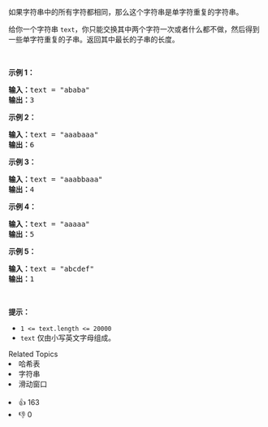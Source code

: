<p>如果字符串中的所有字符都相同，那么这个字符串是单字符重复的字符串。</p>

<p>给你一个字符串&nbsp;<code>text</code>，你只能交换其中两个字符一次或者什么都不做，然后得到一些单字符重复的子串。返回其中最长的子串的长度。</p>

<p>&nbsp;</p>

<p><strong>示例 1：</strong></p>

<pre><strong>输入：</strong>text = "ababa"
<strong>输出：</strong>3
</pre>

<p><strong>示例 2：</strong></p>

<pre><strong>输入：</strong>text = "aaabaaa"
<strong>输出：</strong>6
</pre>

<p><strong>示例 3：</strong></p>

<pre><strong>输入：</strong>text = "aaabbaaa"
<strong>输出：</strong>4
</pre>

<p><strong>示例 4：</strong></p>

<pre><strong>输入：</strong>text = "aaaaa"
<strong>输出：</strong>5
</pre>

<p><strong>示例 5：</strong></p>

<pre><strong>输入：</strong>text = "abcdef"
<strong>输出：</strong>1
</pre>

<p>&nbsp;</p>

<p><strong>提示：</strong></p>

<ul> 
 <li><code>1 &lt;= text.length &lt;= 20000</code></li> 
 <li><code>text</code> 仅由小写英文字母组成。</li> 
</ul>

<div><div>Related Topics</div><div><li>哈希表</li><li>字符串</li><li>滑动窗口</li></div></div><br><div><li>👍 163</li><li>👎 0</li></div>